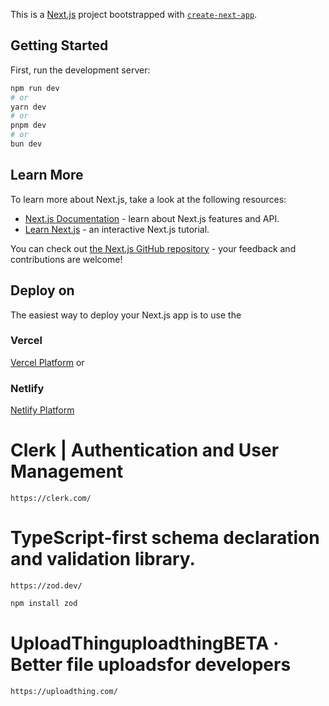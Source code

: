 This is a [Next.js](https://nextjs.org) project bootstrapped with [`create-next-app`](https://nextjs.org/docs/app/api-reference/cli/create-next-app).

## Getting Started

First, run the development server:

```bash
npm run dev
# or
yarn dev
# or
pnpm dev
# or
bun dev
```



## Learn More

To learn more about Next.js, take a look at the following resources:

- [Next.js Documentation](https://nextjs.org/docs) - learn about Next.js features and API.
- [Learn Next.js](https://nextjs.org/learn) - an interactive Next.js tutorial.

You can check out [the Next.js GitHub repository](https://github.com/vercel/next.js) - your feedback and contributions are welcome!

## Deploy on

The easiest way to deploy your Next.js app is to use the
### Vercel
[Vercel Platform](https://vercel.com/) or
### Netlify
[Netlify Platform](https://www.netlify.com/)


# Clerk | Authentication and User Management

    https://clerk.com/

# TypeScript-first schema declaration and validation library.

    https://zod.dev/

```bash
npm install zod
```

# UploadThinguploadthingBETA · Better file uploadsfor developers

    https://uploadthing.com/
